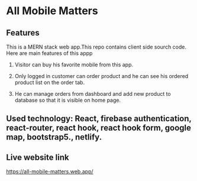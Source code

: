 # All Mobile Matters

## Features
This is a MERN stack web app.This repo contains client side sourch code. Here are main features of this appp

1. Visitor can buy his favorite mobile from this app.

2. 	Only logged in customer can order product and he can see his ordered product list on the order tab.

3. 	He can manage orders from dashboard and add new product to database so that it is visible on home page. 

## Used technology: React, firebase authentication, react-router, react hook, react hook form, google map, bootstrap5., netlify. 


## Live website link 
https://all-mobile-matters.web.app/
